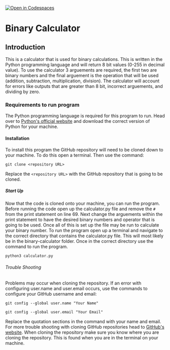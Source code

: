 [![Open in Codespaces](https://classroom.github.com/assets/launch-codespace-2972f46106e565e64193e422d61a12cf1da4916b45550586e14ef0a7c637dd04.svg)](https://classroom.github.com/open-in-codespaces?assignment_repo_id=17648539)

# Binary Calculator

<!--

The following requirements must be met to receive full credit on this assignment. The calculator must handle binary arithmetic operations accurately while following proper error handling procedures and output formatting guidelines.

- Your solution must have a well-written and thorough README file.
- The solution must be implemented as a function called `binary_calculator()` with three parameters:
    - `bin1` - A string parameter representing the first binary number to be used in the calculation. Must contain only 0s and 1s.
    - `bin2` - A string parameter representing the second binary number to be used in the calculation. Must contain only 0s and 1s.
    - `operator` - A string containing one of the following arithmetic operators: `'+'`, `'-'`, `'*'`, or `'/'`
- Do not use Python's built-in `bin()` function.
- Implement your own binary-to-decimal and decimal-to-binary conversion logic.
- All binary inputs and outputs should be strings.
- Handle division by zero by returning `"NaN"`
- Handle decimal numbers by rounding down to the nearest whole number (flooring).
- Return `"Error"` for invalid binary inputs (containing characters other than `0` and `1`)
- Return `"Overflow"` for any operations that overflow (i.e. negative numbers, numbers greater than 8-bits).
- Outputs must be returned as 8-bit numbers (padded with leading zeros if necessary). For example, the decimal number `5` should be returned as `"00000101"` .

Your solution will be tested against various test cases including edge cases, invalid inputs, and all four arithmetic operations.

 -->

## Introduction

This is a calculator that is used for binary calculations. This is written in the Python programming language and will return 8 bit values (0-255 in decimal value). To use the calculator 3 arguements are required, the first two are binary numbers and the final arguement is the operation that will be used (addition, subtraction, multiplication, division). The calculator will account for errors like outputs that are greater than 8 bit, incorrect arguements, and dividing by zero. 

### Requirements to run program

The Python programming language is required for this program to run. Head over to [Python's official website](https://www.python.org/downloads/) and download the correct version of Python for your machine. 

#### Installation

To install this program the GitHub repository will need to be cloned down to your machine. To do this open a terminal. Then use the command:
```
git clone <repository URL>
```
Replace the ```<repository URL>``` with the GitHub repository that is going to be cloned. 

##### Start Up

Now that the code is cloned onto your machine, you can run the program. Before running the code open up the calculator.py file and remove the ```#``` from the print statement on line 69. Next change the arguements within the print statement to have the desired binary numbers and operator that is going to be used. Once all of this is set up the file may be run to calculate your binary number. To run the program open up a terminal and navigate to the correct directory that contains the calculator.py file. This will most likely be in the binary-calculator folder. Once in the correct directory use the command to run the program. 
```
python3 calculator.py
```

###### Trouble Shooting

Problems may occur when cloning the repository. If an error with configuring user.name and user.email occurs, use the commands to configure your GitHub username and email:
```
git config --global user.name "Your Name"
```
```
git config --global user.email "Your Email"
```
Replace the quotation sections in the command with your name and email.
For more trouble shooting with cloning GitHub repositories head to [GitHub's website](https://docs.github.com/en/repositories/creating-and-managing-repositories/cloning-a-repository).
When cloning the repository make sure you know where you are cloning the repository. This is found when you are in the terminal on your machine.  



